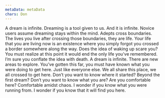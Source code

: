 ```yaml
---
metaData: metaData
chars: Don
---
```


A dream is infinite. Dreaming is a tool given to us. And it is infinite. Novice users assume dreaming stays within the mind. Adepts cross boundaries. 
The lives you live after crossing those boundaries, they are life. Your life that you are living now is an existence where you simply forgot you crossed a border somewhere along the way. 
Does the idea of waking up scare you? You must realize at this point it would end the only life you've remembered. I’m sure you conflate the idea with death. A dream is infinite. There are new areas to explore. You’ve gotten this far, you must have known what you were doing to get here. Just like everyone else. We all share this place, we all crossed to get here.
Don’t you want to know where it started? Beyond the first dream? Don’t you want to know what you are? Are you comfortable here? Comfortable amidst chaos. 
I wonder if you know what you were running from. 
I wonder if you know that it will find you here.